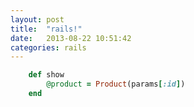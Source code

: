```yaml
---
layout: post
title:  "rails!"
date:   2013-08-22 10:51:42
categories: rails
---
```


```ruby
	def show
		@product = Product(params[:id])
	end
```

